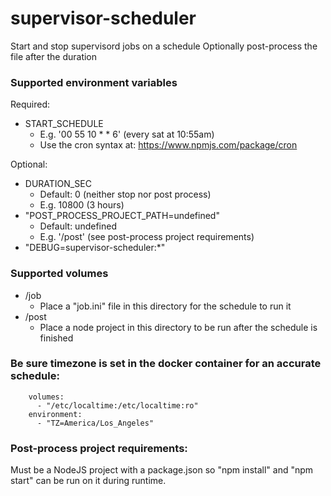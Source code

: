 # supervisor-scheduler

Start and stop supervisord jobs on a schedule
Optionally post-process the file after the duration

### Supported environment variables

Required:
* START_SCHEDULE
  * E.g. '00 55 10 * * 6' (every sat at 10:55am)
  * Use the cron syntax at: https://www.npmjs.com/package/cron

Optional:
* DURATION_SEC
  * Default: 0 (neither stop nor post process)
  * E.g. 10800 (3 hours)
* "POST_PROCESS_PROJECT_PATH=undefined"
  * Default: undefined
  * E.g. '/post' (see post-process project requirements)
* "DEBUG=supervisor-scheduler:*"

### Supported volumes

* /job
  * Place a "job.ini" file in this directory for the schedule to run it
* /post
  * Place a node project in this directory to be run after the schedule is finished

### Be sure timezone is set in the docker container for an accurate schedule:
~~~~
    volumes:
      - "/etc/localtime:/etc/localtime:ro"
    environment:
      - "TZ=America/Los_Angeles"
~~~~

### Post-process project requirements:
Must be a NodeJS project with a package.json so "npm install" and "npm start" can be run on it during runtime.


